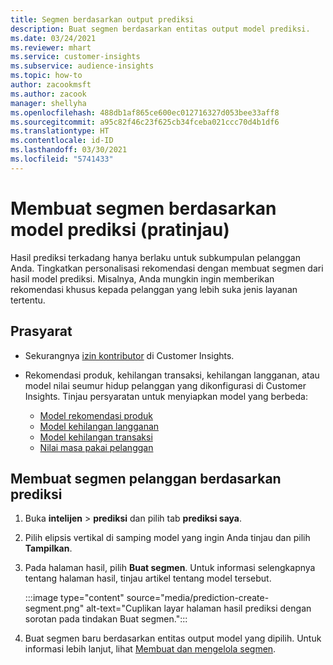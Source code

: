 ```yaml
---
title: Segmen berdasarkan output prediksi
description: Buat segmen berdasarkan entitas output model prediksi.
ms.date: 03/24/2021
ms.reviewer: mhart
ms.service: customer-insights
ms.subservice: audience-insights
ms.topic: how-to
author: zacookmsft
ms.author: zacook
manager: shellyha
ms.openlocfilehash: 488db1af865ce600ec012716327d053bee33aff8
ms.sourcegitcommit: a95c82f46c23f625cb34fceba021ccc70d4b1df6
ms.translationtype: HT
ms.contentlocale: id-ID
ms.lasthandoff: 03/30/2021
ms.locfileid: "5741433"
---
```

# <a name="create-a-segment-based-on-a-prediction-model-preview"></a>Membuat segmen berdasarkan model prediksi (pratinjau)

Hasil prediksi terkadang hanya berlaku untuk subkumpulan pelanggan Anda. Tingkatkan personalisasi rekomendasi dengan membuat segmen dari hasil model prediksi. Misalnya, Anda mungkin ingin memberikan rekomendasi khusus kepada pelanggan yang lebih suka jenis layanan tertentu. 

## <a name="prerequisites"></a>Prasyarat

- Sekurangnya [izin kontributor](permissions.md) di Customer Insights.

- Rekomendasi produk, kehilangan transaksi, kehilangan langganan, atau model nilai seumur hidup pelanggan yang dikonfigurasi di Customer Insights. Tinjau persyaratan untuk menyiapkan model yang berbeda:

  - [Model rekomendasi produk](predict-product-recommendation.md)
  - [Model kehilangan langganan](predict-subscription-churn.md)
  - [Model kehilangan transaksi](predict-transactional-churn.md)
  - [Nilai masa pakai pelanggan](predict-customer-lifetime-value.md)

## <a name="create-a-customer-segment-based-on-predictions"></a>Membuat segmen pelanggan berdasarkan prediksi

1. Buka **intelijen** > **prediksi** dan pilih tab **prediksi saya**.

1. Pilih elipsis vertikal di samping model yang ingin Anda tinjau dan pilih **Tampilkan**.

1. Pada halaman hasil, pilih **Buat segmen**. Untuk informasi selengkapnya tentang halaman hasil, tinjau artikel tentang model tersebut.

   :::image type="content" source="media/prediction-create-segment.png" alt-text="Cuplikan layar halaman hasil prediksi dengan sorotan pada tindakan Buat segmen.":::

1. Buat segmen baru berdasarkan entitas output model yang dipilih. Untuk informasi lebih lanjut, lihat [Membuat dan mengelola segmen](segments.md).